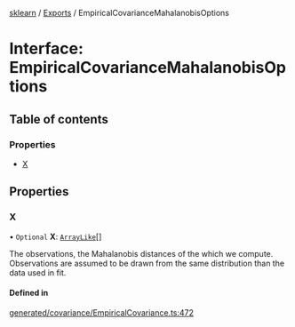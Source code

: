 [sklearn](../readme.md) / [Exports](../modules.md) / EmpiricalCovarianceMahalanobisOptions

# Interface: EmpiricalCovarianceMahalanobisOptions

## Table of contents

### Properties

- [X](EmpiricalCovarianceMahalanobisOptions.md#x)

## Properties

### X

• `Optional` **X**: [`ArrayLike`](../modules.md#arraylike)[]

The observations, the Mahalanobis distances of the which we compute. Observations are assumed to be drawn from the same distribution than the data used in fit.

#### Defined in

[generated/covariance/EmpiricalCovariance.ts:472](https://github.com/transitive-bullshit/scikit-learn-ts/blob/367336a/packages/sklearn/src/generated/covariance/EmpiricalCovariance.ts#L472)
